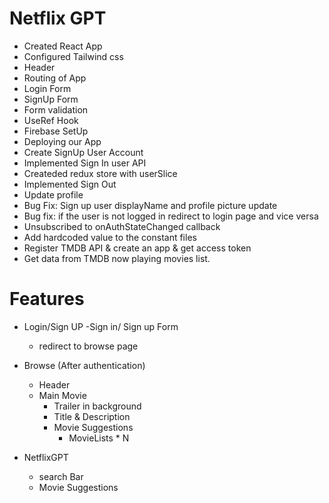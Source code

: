 # Netflix GPT

- Created React App
- Configured Tailwind css
- Header
- Routing of App
- Login Form
- SignUp Form
- Form validation
- UseRef Hook
- Firebase SetUp
- Deploying our App
- Create SignUp User Account
- Implemented Sign In user API
- Createded redux store with userSlice
- Implemented Sign Out
- Update profile
- Bug Fix: Sign up user displayName and profile picture update
- Bug fix: if the user is not logged in redirect to login page and vice versa
- Unsubscribed to onAuthStateChanged callback
- Add hardcoded value to the constant files
- Register TMDB API & create an app & get access token
- Get data from TMDB now playing movies list.

# Features

- Login/Sign UP
  -Sign in/ Sign up Form

  - redirect to browse page

- Browse (After authentication)

  - Header
  - Main Movie
    - Trailer in background
    - Title & Description
    - Movie Suggestions
      - MovieLists \* N

- NetflixGPT
  - search Bar
  - Movie Suggestions
